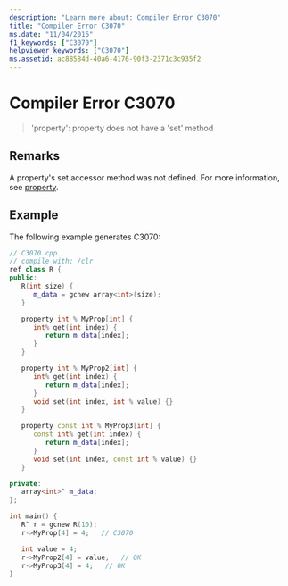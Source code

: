 ```yaml
---
description: "Learn more about: Compiler Error C3070"
title: "Compiler Error C3070"
ms.date: "11/04/2016"
f1_keywords: ["C3070"]
helpviewer_keywords: ["C3070"]
ms.assetid: ac88584d-40a6-4176-90f3-2371c3c935f2
---
```

# Compiler Error C3070

> 'property': property does not have a 'set' method

## Remarks

A property's set accessor method was not defined. For more information, see [property](../../extensions/property-cpp-component-extensions.md).

## Example

The following example generates C3070:

```cpp
// C3070.cpp
// compile with: /clr
ref class R {
public:
   R(int size) {
      m_data = gcnew array<int>(size);
   }

   property int % MyProp[int] {
      int% get(int index) {
         return m_data[index];
      }
   }

   property int % MyProp2[int] {
      int% get(int index) {
         return m_data[index];
      }
      void set(int index, int % value) {}
   }

   property const int % MyProp3[int] {
      const int% get(int index) {
         return m_data[index];
      }
      void set(int index, const int % value) {}
   }

private:
   array<int>^ m_data;
};

int main() {
   R^ r = gcnew R(10);
   r->MyProp[4] = 4;   // C3070

   int value = 4;
   r->MyProp2[4] = value;   // OK
   r->MyProp3[4] = 4;   // OK
}
```
